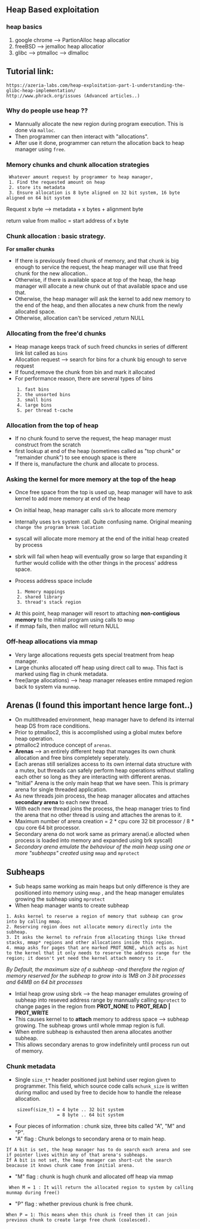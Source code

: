 ## Heap Based exploitation

### heap basics

1. google chrome --> PartionAlloc  heap allocatior
2. freeBSD --> jemalloc heap allocatior
3. glibc --> ptmalloc --> dlmalloc

## Tutorial link:
```
https://azeria-labs.com/heap-exploitation-part-1-understanding-the-glibc-heap-implementation/
http://www.phrack.org/issues (Advanced articles..) 
```


### Why do people use heap ??
- Mannually allocate the new region during program execution. This is done via `malloc`.
- Then programmer can then interact with "allocations".
- After use it done, programmer can return the allocation back to heap manager using `free`. 


### Memory chunks and chunk allocation strategies

```
 Whatever amount request by programmer to heap manager, 
 1. Find the requested amount on heap
 2. store its metadata
 3. Ensure allocation is 8 byte aligned on 32 bit system, 16 byte aligned on 64 bit system

```

Request x byte --> metadata + x bytes + alignment byte 

return value from malloc = start address of x byte

### Chunk allocation : basic strategy.

**For smaller chunks**
- If there is previously freed chunk of memory, and that chunk is big enough to service the request, the heap manager will use that freed chunk for the new allocation..
- Otherwise, if there is available space at top of the heap, the heap manager will allocate a new chunk out of that available space and use that.
- Otherwise, the heap manager will ask the kernel to add new memory to the end of the heap, and then allocates a new chunk from the newly allocated space.
- Otherwise, allocation can't be serviced ,return NULL

### Allocating from the free'd chunks
- Heap manage keeps track of such freed chuncks in series of different link list called as `bins`
- Allocation request --> search for bins for a chunk big enough to serve request
- If found,remove the chunk from bin and mark it allocated
- For performance reason, there are several types of bins
```
    1. fast bins
    2. the unsorted bins
    3. small bins
    4. large bins
    5. per thread t-cache
```
### Allocation from the top of heap
- If no chunk found to serve the request, the heap manager must construct from the scratch
- first lookup at end of the heap (sometimes called as "top chunk" or "remainder chunk") to see enough space is there
- If there is, manufacture the chunk and allocate to process.


### Asking the kernel for more memory at the top of the heap
- Once free space from the top is used up, heap manager will have to ask kernel to add more memory at end of the heap
- On initial heap, heap manager calls `sbrk` to allocate more memory
- Internally uses `brk` system call. Quite confusing name. Original meaning `change the program break location`
- syscall will allocate more memory at the end of the initial heap created by process

- sbrk will fail when heap will eventually grow so large that expanding it further would collide with the other things in the process' address space.
- Process address space include
```
    1. Memory mappings
    2. shared library
    3. thread's stack region
```
- At this point, heap manager will resort to attaching **non-contigious memory** to the initial program using calls to `mmap`
- if mmap fails, then malloc will return NULL

### Off-heap allocations via mmap
- Very large allocations requests gets special treatment from heap manager.
- Large chunks allocated off heap using direct call to `mmap`. This fact is marked using flag in chunk metadata.
- free(large allocations) --> heap manager releases entire mmaped region back to system via `munmap`.

## Arenas (I found this important hence large font..)
- On multithreaded environment, heap manager have to defend its internal heap DS from race conditions.
- Prior to ptmalloc2, this is accomplished using a global mutex before heap operation.
- ptmalloc2 introduce concept of `arenas`.
- **Arenas** --> an entirely different heap that manages its own chunk allocation and free bins completely seperately.
- Each arenas still serializes access to its own internal data structure with a mutex, but threads can safely perform heap operations without stalling each other so long as they are interacting with different arenas.
- "Initial" Arena is the only main heap that we have seen. This is primary arena for single threaded application.
- As new threads join process, the heap manager allocates and attaches **secondary arena** to each new thread.
- With each new thread joins the process, the heap manager tries to find the arena that no other thread is using and attaches the arenas to it.
- Maximum number of arena creation = 2 * cpu core 32 bit processor / 8 * cpu core 64 bit processor.
- Secondary arena do not work same as primary arena(i.e allocted when process is loaded into memory and expanded using brk syscall)
- *Secondary arena emulate the behaviour of the main heap using one or more "subheaps" created using* `mmap` and `mprotect`

## Subheaps
- Sub heaps same working as main heaps but only difference is they are positioned into memory using `mmap` , and the heap manager emulates growing the subheap using `mprotect`
- When heap manager wants to create subheap
```
1. Asks kernel to reserve a region of memory that subheap can grow into by calling mmap.
2. Reserving region does not allocate memory directly into the subheap.
3. It asks the kernel to refrain from allocating things like thread stacks, mmap* regions and other allocations inside this region.
4. mmap asks for pages that are marked PROT_NONE, which acts as hint to the kernel that it only needs to reserve the address range for the region; it doesn't yet need the kernel attach memory to it.
```
*By Default, the maximum size of a subheap -and therefore the region of memory reserved for the subheap to grow into is 1MB on 3 bit processes and 64MB on 64 bit processes*

- Intial heap grow using sbrk --> the heap manager emulates growing of subheap into reseved address range by mannually calling `mprotect` to change pages in the region from **PROT_NONE** to **PROT_READ | PROT_WRITE** 
- This causes kernel to to **attach** memory to address space --> subheap growing. The subheap grows until whole mmap region is full.
- When entire subheap is exhausted then arena allocates another subheap.
- This allows secondary arenas to grow indefinitely until process run out of memory.  

### Chunk metadata
- Single `size_t*` header positioned just behind user region given to programmer. This field, which source code calls `mchunk_size` is written during malloc and used by free to decide how to handle the release allocation.
```
    sizeof(size_t) = 4 byte .. 32 bit system
                   = 8 byte .. 64 bit system
```

- Four pieces of information : chunk size, three bits called "A", "M" and "P".
- "A" flag : Chunk belongs to secondary arena or to main heap. 
```
If A bit is set, the heap manager has to do search each arena and see if pointer lives within any of that arena's subheaps.
If A bit is not set, the heap manager can short-cut the search beacause it knows chunk came from initial arena.
```

- "M" flag : chunk is hugh chunk and allocated off heap via mmap
```
 When M = 1 : It will return the allocated region to system by calling munmap during free()
```
- "P" flag : whether previous chunk is free chunk.
```
When P = 1: This means when this chunk is freed then it can join previous chunk to create large free chunk (coalesced).
```
